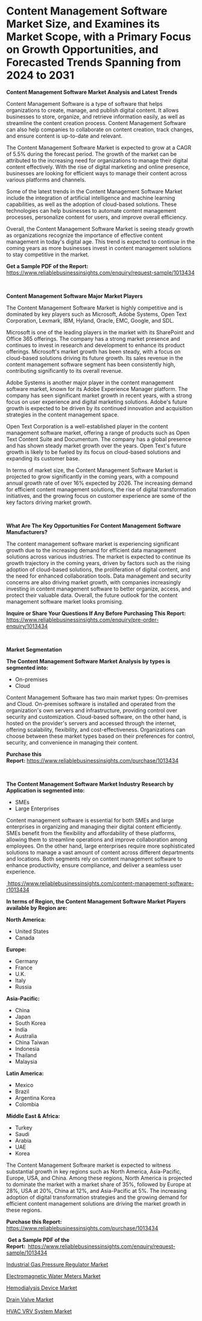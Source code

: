 <p><h1>Content Management Software Market Size, and Examines its Market Scope, with a Primary Focus on Growth Opportunities, and Forecasted Trends Spanning from 2024 to 2031</h1></p><p><strong>Content Management Software Market Analysis and Latest Trends</strong></p>
<p><p>Content Management Software is a type of software that helps organizations to create, manage, and publish digital content. It allows businesses to store, organize, and retrieve information easily, as well as streamline the content creation process. Content Management Software can also help companies to collaborate on content creation, track changes, and ensure content is up-to-date and relevant.</p><p>The Content Management Software Market is expected to grow at a CAGR of 5.5% during the forecast period. The growth of the market can be attributed to the increasing need for organizations to manage their digital content effectively. With the rise of digital marketing and online presence, businesses are looking for efficient ways to manage their content across various platforms and channels.</p><p>Some of the latest trends in the Content Management Software Market include the integration of artificial intelligence and machine learning capabilities, as well as the adoption of cloud-based solutions. These technologies can help businesses to automate content management processes, personalize content for users, and improve overall efficiency.</p><p>Overall, the Content Management Software Market is seeing steady growth as organizations recognize the importance of effective content management in today's digital age. This trend is expected to continue in the coming years as more businesses invest in content management solutions to stay competitive in the market.</p></p>
<p><strong>Get a Sample PDF of the Report:&nbsp;</strong> <a href="https://www.reliablebusinessinsights.com/enquiry/request-sample/1013434">https://www.reliablebusinessinsights.com/enquiry/request-sample/1013434</a></p>
<p>&nbsp;</p>
<p><strong>Content Management Software Major Market Players</strong></p>
<p><p>The Content Management Software Market is highly competitive and is dominated by key players such as Microsoft, Adobe Systems, Open Text Corporation, Lexmark, IBM, Hyland, Oracle, EMC, Google, and SDL.</p><p>Microsoft is one of the leading players in the market with its SharePoint and Office 365 offerings. The company has a strong market presence and continues to invest in research and development to enhance its product offerings. Microsoft's market growth has been steady, with a focus on cloud-based solutions driving its future growth. Its sales revenue in the content management software segment has been consistently high, contributing significantly to its overall revenue.</p><p>Adobe Systems is another major player in the content management software market, known for its Adobe Experience Manager platform. The company has seen significant market growth in recent years, with a strong focus on user experience and digital marketing solutions. Adobe's future growth is expected to be driven by its continued innovation and acquisition strategies in the content management space.</p><p>Open Text Corporation is a well-established player in the content management software market, offering a range of products such as Open Text Content Suite and Documentum. The company has a global presence and has shown steady market growth over the years. Open Text's future growth is likely to be fueled by its focus on cloud-based solutions and expanding its customer base.</p><p>In terms of market size, the Content Management Software Market is projected to grow significantly in the coming years, with a compound annual growth rate of over 16% expected by 2026. The increasing demand for efficient content management solutions, the rise of digital transformation initiatives, and the growing focus on customer experience are some of the key factors driving market growth.</p></p>
<p>&nbsp;</p>
<p><strong>What Are The Key Opportunities For Content Management Software Manufacturers?</strong></p>
<p><p>The content management software market is experiencing significant growth due to the increasing demand for efficient data management solutions across various industries. The market is expected to continue its growth trajectory in the coming years, driven by factors such as the rising adoption of cloud-based solutions, the proliferation of digital content, and the need for enhanced collaboration tools. Data management and security concerns are also driving market growth, with companies increasingly investing in content management software to better organize, access, and protect their valuable data. Overall, the future outlook for the content management software market looks promising.</p></p>
<p><strong>Inquire or Share Your Questions If Any Before Purchasing This Report:</strong> <a href="https://www.reliablebusinessinsights.com/enquiry/pre-order-enquiry/1013434">https://www.reliablebusinessinsights.com/enquiry/pre-order-enquiry/1013434</a></p>
<p>&nbsp;</p>
<p><strong>Market Segmentation</strong></p>
<p><strong>The Content Management Software Market Analysis by types is segmented into:</strong></p>
<p><ul><li>On-premises</li><li>Cloud</li></ul></p>
<p><p>Content Management Software has two main market types: On-premises and Cloud. On-premises software is installed and operated from the organization's own servers and infrastructure, providing control over security and customization. Cloud-based software, on the other hand, is hosted on the provider's servers and accessed through the internet, offering scalability, flexibility, and cost-effectiveness. Organizations can choose between these market types based on their preferences for control, security, and convenience in managing their content.</p></p>
<p><strong>Purchase this Report:&nbsp;</strong><a href="https://www.reliablebusinessinsights.com/purchase/1013434">https://www.reliablebusinessinsights.com/purchase/1013434</a></p>
<p>&nbsp;</p>
<p><strong>The Content Management Software Market Industry Research by Application is segmented into:</strong></p>
<p><ul><li>SMEs</li><li>Large Enterprises</li></ul></p>
<p><p>Content management software is essential for both SMEs and large enterprises in organizing and managing their digital content efficiently. SMEs benefit from the flexibility and affordability of these platforms, allowing them to streamline operations and improve collaboration among employees. On the other hand, large enterprises require more sophisticated solutions to manage a vast amount of content across different departments and locations. Both segments rely on content management software to enhance productivity, ensure compliance, and deliver a seamless user experience.</p></p>
<p><a href="https://www.reliablebusinessinsights.com/content-management-software-r1013434">&nbsp;https://www.reliablebusinessinsights.com/content-management-software-r1013434</a></p>
<p><strong>In terms of Region, the Content Management Software Market Players available by Region are:</strong></p>
<p>
    <p> <strong> North America: </strong>
        <ul>
            <li>United States</li>
            <li>Canada</li>
        </ul>
        </p> 
    <p> <strong> Europe: </strong>
        <ul>
            <li>Germany</li>
            <li>France</li>
            <li>U.K.</li>
            <li>Italy</li>
            <li>Russia</li>
        </ul>
        </p> 
    <p> <strong> Asia-Pacific: </strong>
        <ul>
            <li>China</li>
            <li>Japan</li>
            <li>South Korea</li>
            <li>India</li>
            <li>Australia</li>
            <li>China Taiwan</li>
            <li>Indonesia</li>
            <li>Thailand</li>
            <li>Malaysia</li>
        </ul>
        </p> 
    <p> <strong> Latin America: </strong>
        <ul>
            <li>Mexico</li>
            <li>Brazil</li>
            <li>Argentina Korea</li>
            <li>Colombia</li>
        </ul>
        </p> 
    <p> <strong> Middle East & Africa: </strong>
        <ul>
            <li>Turkey</li>
            <li>Saudi</li>
            <li>Arabia</li>
            <li>UAE</li>
            <li>Korea</li>
        </ul>
    </p>
    </p>
<p><p>The Content Management Software market is expected to witness substantial growth in key regions such as North America, Asia-Pacific, Europe, USA, and China. Among these regions, North America is projected to dominate the market with a market share of 35%, followed by Europe at 28%, USA at 20%, China at 12%, and Asia-Pacific at 5%. The increasing adoption of digital transformation strategies and the growing demand for efficient content management solutions are driving the market growth in these regions.</p></p>
<p><strong>Purchase this Report: </strong><a href="https://www.reliablebusinessinsights.com/purchase/1013434">https://www.reliablebusinessinsights.com/purchase/1013434</a></p>
<p>&nbsp;<strong>Get a Sample PDF of the Report:&nbsp;&nbsp;</strong><a href="https://www.reliablebusinessinsights.com/enquiry/request-sample/1013434">https://www.reliablebusinessinsights.com/enquiry/request-sample/1013434</a></p>
<p><strong></strong></p>
<p><p><a href="https://medium.com/@goldapearce28ryuytr/industrial-gas-pressure-regulator-market-size-share-analysis-growth-trends-forecasts-2024-6785ca4f4fab">Industrial Gas Pressure Regulator Market</a></p><p><a href="https://medium.com/@jjkh377/global-electromagnetic-water-meters-market-size-and-market-trends-analysis-by-regional-outlook-af5577ede418">Electromagnetic Water Meters Market</a></p><p><a href="https://github.com/lukmanduiky01/Market-Research-Report-List-1/blob/main/hemodialysis-device-market.md">Hemodialysis Device Market</a></p><p><a href="https://medium.com/@charlesporter2662/drain-valve-market-size-share-trends-analysis-report-by-product-steel-drain-valve-brass-drain-a7b10c397539">Drain Valve Market</a></p><p><a href="https://medium.com/@thadnader_5170/hvac-vrv-system-market-overview-global-market-trends-and-future-prospects-from-2024-to-2031-5c63eea5aa00">HVAC VRV System Market</a></p></p>